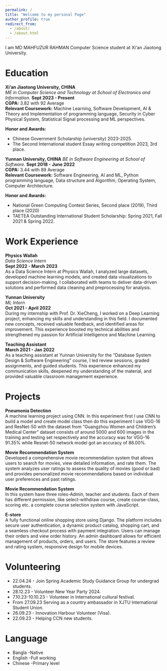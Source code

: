 ```yaml
---
permalink: /
title: "Welcome to my personal Page"
author_profile: true
redirect_from: 
  - /about/
  - /about.html
---
```


I am MD MAHFUZUR RAHMAN Computer Science student at Xi'an Jiaotong University.


# Education

**Xi’an Jiaotong University, CHINA**  
*ME in Computer Science and Technology at School of Electronics and Information.*  **Sept 2023 - Present**  
**CGPA:** 3.82 with 92 Average  
**Relevant Coursework:** Machine Learning, Software Development, AI & Theory and Implementation of programming language, Security in Cyber Physical System, Statistical Signal processing and ML perspectives.  

**Honor and Awards:**  
- Chinese Government Scholarship (university) 2023-2025.
- The Second International student Essay writing competition 2023, 3rd place.


**Yunnan University, CHINA**  *BE in Software Engineering at School of Software.*  **Sept 2018 - June 2022**  
**CGPA:** 3.44 with 89 Average  
**Relevant Coursework:** Software Engineering, AI and ML, Python programming language, Data structure and Algorithm, Operating System, Computer Architecture.  

**Honor and Awards:**  
- National Green Computing Contest Series, Second place (2019), Third place (2020)
- TAETEA Outstanding International Student Scholarship: Spring 2021, Fall 2021 & Spring 2022.


# Work Experience

**Physics Wallah**  
*Data Science Intern*  
**Sept 2022 - March 2023**  
As a Data Science Intern at Physics Wallah, I analyzed large datasets, developed machine learning models, and created data visualizations to support decision-making. I collaborated with teams to deliver data-driven solutions and performed data cleaning and preprocessing for analysis.

**Yunnan University**  
*ML Intern*  
**Oct 2021 - April 2022**  
During my internship with Prof. Dr. XieCheng, I worked on a Deep Learning project, enhancing my skills and understanding in this field. I documented new concepts, received valuable feedback, and identified areas for improvement. This experience boosted my technical abilities and strengthened my passion for Artificial Intelligence and Machine Learning.

**Teaching Assistant**  
**March 2021 - Jan 2022**  
As a teaching assistant at Yunnan University for the "Database System Design & Software Engineering" course, I led review sessions, graded assignments, and guided students. This experience enhanced my communication skills, deepened my understanding of the material, and provided valuable classroom management experience.


# Projects 

**Pneumonia Detection**  
A machine learning project using CNN. In this experiment first I use CNN to build a model and create model class then do this experiment I use VGG-16 and ResNet-50 with the dataset from “Guangzhou Women and Children’s Medical Center” dataset consists of around 5000 and 600 images in the training and testing set respectively and the accuracy was for VGG-16 91.35% while Resnet-50 network model got an accuracy of 88.00%.

**Movie Recommendation System**  
Developed a comprehensive movie recommendation system that allows users to search for movies, view detailed information, and rate them. The system analyzes user ratings to assess the quality of movies (good or bad) and provides personalized movie recommendations based on individual user preferences and past ratings.

**Movie Recommendation System**  
In this system have three roles-Admin, teacher and students. Each of them has different permission, like select-withdraw course, create course-class, scoring etc. a complete course selection system with JavaScript.

**E-store**  
A fully functional online shopping store using Django. The platform includes secure user authentication, a dynamic product catalog, shopping cart, and a seamless checkout process with payment integration. Users can manage their orders and view order history. An admin dashboard allows for efficient management of products, orders, and users. The store features a review and rating system, responsive design for mobile devices.

# Volunteering 

- 22.04.24 - Join Spring Academic Study Guidance Group for undergrad students.
- 28.12.23 - Volunteer New Year Party 2024.
- 7.10.23-10.10.23 - Volunteer in International cultural festival. 
- From 27.09.23 Serving as a country ambassador in XJTU International Student Union.
- 26.09.23 - Innovation Harbour Volunteer (Visa).
- 22.09.23 - Helping CCN new students. 

# Language 

- Bangla -Native
- English -Full working 
- Chinese -Primary level